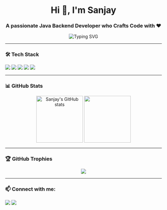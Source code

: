 <h1 align="center">Hi 👋, I'm Sanjay</h1>
<h3 align="center">A passionate Java Backend Developer who Crafts Code with ❤️</h3>

<p align="center">
  <img src="https://readme-typing-svg.herokuapp.com?font=JetBrains+Mono&size=22&pause=1000&color=00FFCC&center=true&width=500&lines=Spring+Boot+%7C+Microservices+%7C+Docker+%7C+Kafka;Clean+Architecture+%7C+Cloud+Ready+Apps;Scalable+Backend+Engineer" alt="Typing SVG" />
</p>

---

### 🛠️ Tech Stack
<p>
  <img src="https://img.shields.io/badge/Java-ED8B00?style=for-the-badge&logo=java&logoColor=white"/>
  <img src="https://img.shields.io/badge/Spring_Boot-6DB33F?style=for-the-badge&logo=spring-boot&logoColor=white"/>
  <img src="https://img.shields.io/badge/Microservices-000000?style=for-the-badge"/>
  <img src="https://img.shields.io/badge/Docker-2496ED?style=for-the-badge&logo=docker&logoColor=white"/>
  <img src="https://img.shields.io/badge/Kafka-231F20?style=for-the-badge&logo=apache-kafka&logoColor=white"/>
</p>

---

### 📊 GitHub Stats
<p align="center">
  <img src="https://github-readme-stats.vercel.app/api?username=Sanjay-119-super&show_icons=true&theme=tokyonight" alt="Sanjay's GitHub stats" height="150"/>
  <img src="https://github-readme-stats.vercel.app/api/top-langs/?username=Sanjay-119-super&layout=compact&theme=tokyonight" height="150"/>
</p>

---

### 🏆 GitHub Trophies
<p align="center">
  <img src="https://github-profile-trophy.vercel.app/?username=Sanjay-119-super&theme=algolia&no-frame=true&row=1&column=7" />
</p>

---

### 📫 Connect with me:
<p align="left">
  <a href="https://www.linkedin.com/in/sanjayjavadev" target="blank"><img align="center" src="https://img.shields.io/badge/-LinkedIn-0077B5?style=flat-square&logo=linkedin&logoColor=white"/></a>
  <a href="https://github.com/Sanjay-119-super" target="blank"><img align="center" src="https://img.shields.io/badge/-GitHub-181717?style=flat-square&logo=github&logoColor=white"/></a>
</p>
